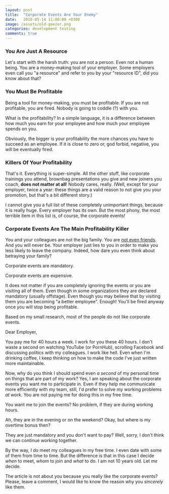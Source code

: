```yaml
---
layout: post
title:  "Corporate Events Are Your Enemy"
date:   2018-05-14 11:00:00 +0300
image: /assets/old-geezer.png
categories: development testing
comments: true
---
```


### You Are Just A Resource

Let's start with the harsh truth: you are not a person. Even not a human being. You are a money-making tool of your employer. Some employers even call you "a resource" and refer to you by your "resource ID", did you know about that?

### You Must Be Profitable

Being a tool for money-making, you must be profitable. If you are not profitable, you are fired. Nobody is going to coddle (?) with you.

What is the profitability? In a simple language, it is a difference between how much you earn for your employee and how much your employee spends on you.

Obviously, the bigger is your profitability the more chances you have to succeed as an employee. If it is close to zero or, god forbid, negative, you will be eventually fired.

### Killers Of Your Profitability

That's it. Everything is super-simple. All the other stuff, like corporate trainings you attend, brownbag presentations you give and new joiners you coach, __does not matter at all__! Nobody cares, really. (Well, except for your employer, twice a year: these things are a valid reason to not give you your promotion, but that's a bit different story.)

I cannot give you a full list of these completely unimportant things, because it is really huge. Every employer has its own. But the most phony, the most terrible item in this list is, of course, the corporate events!

### Corporate Events Are The Main Profitability Killer

You and your colleagues are not the big family. You are [not even friends](http://theweek.com/articles/748743/coworkers-are-not-friends). And you will never be. Your employer just lies to you in order to make you less likely to leave the company. Indeed, how dare you even think about betraying your family?

Corporate events are mandatory.

Corporate events are expensive.

It does not matter if you are completely ignoring the events or you are visiting all of them. Even though in some organizations they are declared mandatory (usually offstage). Even though you may believe that by visiting them you are becoming "a better employee". Enough! You'll be fired anyway once you will stop being profitable.

Based on my small research, most of the people do not like corporate events.

Dear Employer,

You pay me for 40 hours a week. I work for you these 40 hours. I don't waste a second on watching YouTube (or PornHub), scrolling Facebook and discussing politics with my colleagues. I work like hell. Even when I'm drinking coffee, I keep thinking on how to make the code I've just written more maintainable.

Now, why do you think I should spend even _a second_ of my personal time on things that are part of my work? Yes, I am speaking about the corporate events you want me to participate in. Even if they help me communicate more efficiently with my team, still, I'd prefer to solve my working problems _at work_. You are not paying me for doing this in my free time.

You want me to join the events? No problem, if they are during working hours.

Ah, they are in the evening or on the weekend? Okay, but where is my overtime bonus then?

They are just mandatory and you don't want to pay? Well, sorry, I don't think we can continue working together.

By the way, I do meet my colleagues in my free time. I even date with some of them from time to time. But the difference is that in this case I decide _when_ to meet, _whom_ to join and _what_ to do. I am not 10 years old. Let _me_ decide.

The article is not about you because you really like the corporate events? Please, leave a comment, I would like to know the reason why you _sincerely_ like them.
